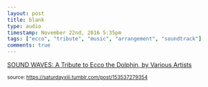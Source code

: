 ```yaml
---
layout: post
title: blank
type: audio
timestamp: November 22nd, 2016 5:35pm
tags: ["ecco", "tribute", "music", "arrangement", "soundtrack"]
comments: true
---
```

<a href=" https://href.li/?https://soundwavesecco.bandcamp.com/">
    SOUND WAVES: A Tribute to Ecco the Dolphin, by Various Artists</a>
  
<small>source: https://saturdayxiii.tumblr.com/post/153537279354</small>